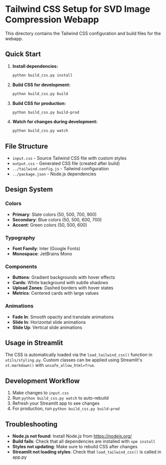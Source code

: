 # Tailwind CSS Setup for SVD Image Compression Webapp

This directory contains the Tailwind CSS configuration and build files for the webapp.

## Quick Start

1. **Install dependencies:**
   ```bash
   python build_css.py install
   ```

2. **Build CSS for development:**
   ```bash
   python build_css.py build
   ```

3. **Build CSS for production:**
   ```bash
   python build_css.py build-prod
   ```

4. **Watch for changes during development:**
   ```bash
   python build_css.py watch
   ```

## File Structure

- `input.css` - Source Tailwind CSS file with custom styles
- `output.css` - Generated CSS file (created after build)
- `../tailwind.config.js` - Tailwind configuration
- `../package.json` - Node.js dependencies

## Design System

### Colors
- **Primary**: Slate colors (50, 500, 700, 900)
- **Secondary**: Blue colors (50, 500, 600, 700)  
- **Accent**: Green colors (50, 500, 600)

### Typography
- **Font Family**: Inter (Google Fonts)
- **Monospace**: JetBrains Mono

### Components
- **Buttons**: Gradient backgrounds with hover effects
- **Cards**: White background with subtle shadows
- **Upload Zones**: Dashed borders with hover states
- **Metrics**: Centered cards with large values

### Animations
- **Fade In**: Smooth opacity and translate animations
- **Slide In**: Horizontal slide animations
- **Slide Up**: Vertical slide animations

## Usage in Streamlit

The CSS is automatically loaded via the `load_tailwind_css()` function in `utils/styling.py`. Custom classes can be applied using Streamlit's `st.markdown()` with `unsafe_allow_html=True`.

## Development Workflow

1. Make changes to `input.css`
2. Run `python build_css.py watch` to auto-rebuild
3. Refresh your Streamlit app to see changes
4. For production, run `python build_css.py build-prod`

## Troubleshooting

- **Node.js not found**: Install Node.js from https://nodejs.org/
- **Build fails**: Check that all dependencies are installed with `npm install`
- **Styles not updating**: Make sure to rebuild CSS after changes
- **Streamlit not loading styles**: Check that `load_tailwind_css()` is called in app.py